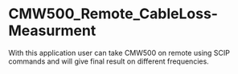 # CMW500_Remote_CableLoss-Measurment
With this application user can take CMW500 on remote using SCIP commands and will give final result on different frequencies. 
